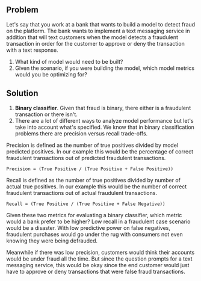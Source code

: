 ## Problem
Let's say that you work at a bank that wants to build a model to detect fraud on the platform. The bank wants to implement a text messaging service in addition that will text customers when the model detects a fraudulent transaction in order for the customer to approve or deny the transaction with a text response.
1. What kind of model would need to be built?
2. Given the scenario, if you were building the model, which model metrics would you be optimizing for?

## Solution
1. **Binary classifier**. Given that fraud is binary, there either is a fraudulent transaction or there isn't.
2. There are a lot of different ways to analyze model performance but let's take into account what's specified. We know that in binary classification problems there are precision versus recall trade-offs.

Precision is defined as the number of true positives divided by model predicted positives. In our example this would be the percentage of correct fraudulent transactions out of predicted fraudulent transactions.

`Precision = (True Positive / (True Positive + False Positive))`

Recall is defined as the number of true positives divided by number of actual true positives. In our example this would be the number of correct fraudulent transactions out of actual fraudulent transactions.

`Recall = (True Positive / (True Positive + False Negative))`

Given these two metrics for evaluating a binary classifier, which metric would a bank prefer to be higher? Low recall in a fraudulent case scenario would be a disaster. With low predictive power on false negatives, fraudulent purchases would go under the rug with consumers not even knowing they were being defrauded.

Meanwhile if there was low precision, customers would think their accounts would be under fraud all the time. But since the question prompts for a text messaging service, this would be okay since the end customer would just have to approve or deny transactions that were false fraud transactions.
